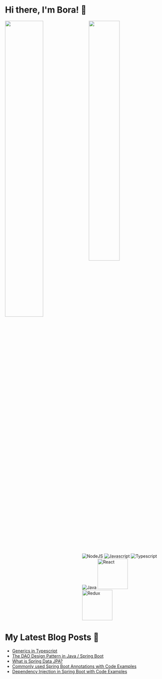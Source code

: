 # Hi there, I'm Bora! 👋

<img  align="left" width='50%' src ='https://github-readme-stats.vercel.app/api?username=BraveHeart-tex&show_icons=true&theme=radical'/>
<img  align="right" width='45%' src ='https://github-readme-stats.vercel.app/api/top-langs/?username=BraveHeart-tex&layout=compact'/>

<img  src='https://img.shields.io/badge/node.js-6DA55F?style=for-the-badge&logo=node.js&logoColor=white' alt='NodeJS'/>
<img  src='https://img.shields.io/badge/javascript-%23323330.svg?style=for-the-badge&logo=javascript&logoColor=%23F7DF1E' alt='Javascript'/>
<img src='https://img.shields.io/badge/typescript-%23007ACC.svg?style=for-the-badge&logo=typescript&logoColor=white' alt='Typescript'/>
<img src='https://img.shields.io/badge/java-FF0000?style=for-the-badge&logo=oracle&logoColor=white' alt='Java'/>



<img src='https://img.shields.io/badge/react-%2320232a.svg?style=for-the-badge&logo=react&logoColor=%2361DAFB)'  width='100px' alt='React'/>
<img src='https://img.shields.io/badge/redux-%23593d88.svg?style=for-the-badge&logo=redux&logoColor=white'  width='100px' alt='Redux'/>

# My Latest Blog Posts 📖

<!-- BLOG-POST-LIST:START -->
- [Generics in Typescript](https://dev.to/karaca19/generics-in-typescript-3hln)
- [The DAO Design Pattern in Java / Spring Boot](https://dev.to/karaca19/the-dao-design-pattern-in-java-spring-boot-2l8o)
- [What is Spring Data JPA?](https://dev.to/karaca19/what-is-spring-data-jpa-24nf)
- [Commonly used Spring Boot Annotations with Code Examples](https://dev.to/karaca19/commonly-used-spring-boot-annotations-with-code-examples-1ne)
- [Dependency Injection in Spring Boot with Code Examples](https://dev.to/karaca19/dependency-injection-in-spring-boot-with-code-examples-3119)
<!-- BLOG-POST-LIST:END -->
